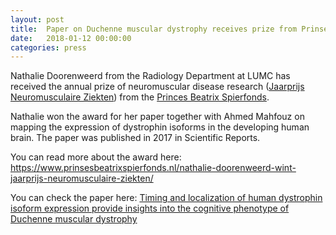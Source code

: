 ```yaml
---
layout: post
title:  Paper on Duchenne muscular dystrophy receives prize from Prinses Beatrix Spierfonds
date:   2018-01-12 00:00:00
categories: press
---
```

Nathalie Doorenweerd from the Radiology Department at LUMC has received the annual prize of neuromuscular disease research ([Jaarprijs Neuromusculaire Ziekten](https://www.prinsesbeatrixspierfonds.nl/wat-wij-doen/werkwijze/stimuleren-onderzoekstalent/)) from the [Princes Beatrix Spierfonds](https://www.prinsesbeatrixspierfonds.nl/).   


Nathalie won the award for her paper together with Ahmed Mahfouz on mapping the expression of dystrophin isoforms in the developing human brain. The paper was published in 2017 in Scientific Reports.


You can read more about the award here: https://www.prinsesbeatrixspierfonds.nl/nathalie-doorenweerd-wint-jaarprijs-neuromusculaire-ziekten/


You can check the paper here: [Timing and localization of human dystrophin isoform expression provide insights into the cognitive phenotype of Duchenne muscular dystrophy](/publications/2017_sr_DMD/)
